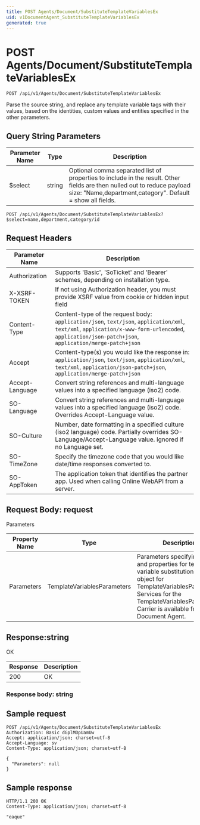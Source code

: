 ```yaml
---
title: POST Agents/Document/SubstituteTemplateVariablesEx
uid: v1DocumentAgent_SubstituteTemplateVariablesEx
generated: true
---
```


# POST Agents/Document/SubstituteTemplateVariablesEx

```http
POST /api/v1/Agents/Document/SubstituteTemplateVariablesEx
```

Parse the source string, and replace any template variable tags with their values, based on the identities, custom values and entities specified in the other parameters.







## Query String Parameters

| Parameter Name | Type |  Description |
|----------------|------|--------------|
| $select | string |  Optional comma separated list of properties to include in the result. Other fields are then nulled out to reduce payload size: "Name,department,category". Default = show all fields. |

```http
POST /api/v1/Agents/Document/SubstituteTemplateVariablesEx?$select=name,department,category/id
```


## Request Headers

| Parameter Name | Description |
|----------------|-------------|
| Authorization  | Supports 'Basic', 'SoTicket' and 'Bearer' schemes, depending on installation type. |
| X-XSRF-TOKEN   | If not using Authorization header, you must provide XSRF value from cookie or hidden input field |
| Content-Type | Content-type of the request body: `application/json`, `text/json`, `application/xml`, `text/xml`, `application/x-www-form-urlencoded`, `application/json-patch+json`, `application/merge-patch+json` |
| Accept         | Content-type(s) you would like the response in: `application/json`, `text/json`, `application/xml`, `text/xml`, `application/json-patch+json`, `application/merge-patch+json` |
| Accept-Language | Convert string references and multi-language values into a specified language (iso2) code. |
| SO-Language | Convert string references and multi-language values into a specified language (iso2) code. Overrides Accept-Language value. |
| SO-Culture | Number, date formatting in a specified culture (iso2 language) code. Partially overrides SO-Language/Accept-Language value. Ignored if no Language set. |
| SO-TimeZone | Specify the timezone code that you would like date/time responses converted to. |
| SO-AppToken | The application token that identifies the partner app. Used when calling Online WebAPI from a server. |

## Request Body: request 

Parameters 

| Property Name | Type |  Description |
|----------------|------|--------------|
| Parameters | TemplateVariablesParameters | Parameters specifying source and properties for template variable substitution. <para /> Carrier object for TemplateVariablesParameters. Services for the TemplateVariablesParameters Carrier is available from the <see cref="T:SuperOffice.CRM.Services.IDocumentAgent">Document Agent</see>. |

## Response:string

OK

| Response | Description |
|----------------|-------------|
| 200 | OK |

### Response body: string


## Sample request

```http!
POST /api/v1/Agents/Document/SubstituteTemplateVariablesEx
Authorization: Basic dGplMDpUamUw
Accept: application/json; charset=utf-8
Accept-Language: sv
Content-Type: application/json; charset=utf-8

{
  "Parameters": null
}
```

## Sample response

```http_
HTTP/1.1 200 OK
Content-Type: application/json; charset=utf-8

"eaque"
```